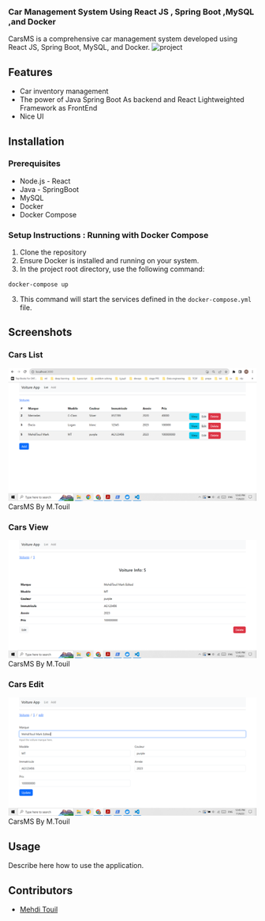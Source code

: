 ### Car Management System Using React JS , Spring Boot ,MySQL ,and Docker

CarsMS is a comprehensive car management system developed using React JS, Spring Boot, MySQL, and Docker.
![project ](react-car-app.png)

## Features

- Car inventory management
- The power of Java Spring Boot As backend and React Lightweighted Framework as FrontEnd
- Nice UI

## Installation

### Prerequisites

- Node.js - React
- Java - SpringBoot
- MySQL
- Docker
- Docker Compose

### Setup Instructions :  Running with Docker Compose

1. Clone the repository
2. Ensure Docker is installed and running on your system.
3. In the project root directory, use the following command:
```
docker-compose up
```
3. This command will start the services defined in the `docker-compose.yml` file.

## Screenshots

### Cars List
![Cars List](Cars_list.png)
CarsMS By M.Touil

### Cars View
![Cars View](Cars_view.png)
CarsMS By M.Touil

### Cars Edit
![Cars Edit](Cars_edit.png)
CarsMS By M.Touil

## Usage

Describe here how to use the application.

## Contributors

- [Mehdi Touil](https://www.linkedin.com/in/mehditouil)

